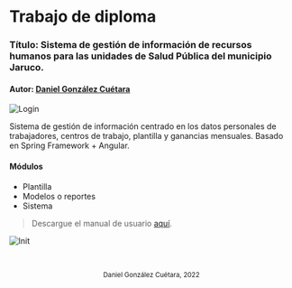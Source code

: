 # Trabajo de diploma
### Título: Sistema de gestión de información de recursos humanos para las unidades de Salud Pública del municipio Jaruco.
#### Autor: [Daniel González Cuétara](http://linktr.ee/danny98cuba "Daniel González Cuétara")

![Login](https://i.ibb.co/YRxNxnt/login.jpg "Login")

Sistema de gestión de información centrado en los datos personales de trabajadores, centros de trabajo, plantilla y ganancias mensuales. Basado en Spring Framework + Angular.

#### Módulos
- Plantilla
- Modelos o  reportes
- Sistema

> Descargue el manual de usuario [aquí](https://mega.nz/file/YdFm0BBA#VNbyt3iC4uqy62bCAKEW5kF4y5au-UiDtSbLJDn6R3M).

![Init](https://i.ibb.co/kx6ZysS/init-crop.png "Init")

<br>
<p align="center"><small>Daniel González Cuétara, 2022</small></p>
